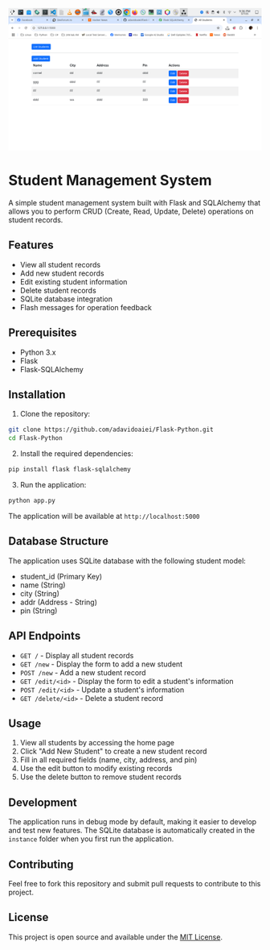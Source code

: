 ![alt text](https://github.com/adavidoaiei/Flask-Python/blob/main/img.png?raw=true)
# Student Management System

A simple student management system built with Flask and SQLAlchemy that allows you to perform CRUD (Create, Read, Update, Delete) operations on student records.

## Features

- View all student records
- Add new student records
- Edit existing student information
- Delete student records
- SQLite database integration
- Flash messages for operation feedback

## Prerequisites

- Python 3.x
- Flask
- Flask-SQLAlchemy

## Installation

1. Clone the repository:
```bash
git clone https://github.com/adavidoaiei/Flask-Python.git
cd Flask-Python
```

2. Install the required dependencies:
```bash
pip install flask flask-sqlalchemy
```

3. Run the application:
```bash
python app.py
```

The application will be available at `http://localhost:5000`

## Database Structure

The application uses SQLite database with the following student model:

- student_id (Primary Key)
- name (String)
- city (String)
- addr (Address - String)
- pin (String)

## API Endpoints

- `GET /` - Display all student records
- `GET /new` - Display the form to add a new student
- `POST /new` - Add a new student record
- `GET /edit/<id>` - Display the form to edit a student's information
- `POST /edit/<id>` - Update a student's information
- `GET /delete/<id>` - Delete a student record

## Usage

1. View all students by accessing the home page
2. Click "Add New Student" to create a new student record
3. Fill in all required fields (name, city, address, and pin)
4. Use the edit button to modify existing records
5. Use the delete button to remove student records

## Development

The application runs in debug mode by default, making it easier to develop and test new features. The SQLite database is automatically created in the `instance` folder when you first run the application.

## Contributing

Feel free to fork this repository and submit pull requests to contribute to this project.

## License

This project is open source and available under the [MIT License](LICENSE).
